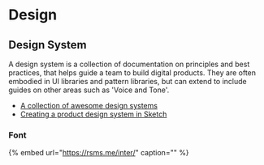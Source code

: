 # Design

## Design System

A design system is a collection of documentation on principles and best practices, that helps guide a team to build digital products. They are often embodied in UI libraries and pattern libraries, but can extend to include guides on other areas such as 'Voice and Tone'.

* [A collection of awesome design systems](https://github.com/alexpate/awesome-design-systems)
* [Creating a product design system in Sketch](https://uxdesign.cc/creating-a-first-product-design-system-in-sketch-8b62ee0d1a6c)

### Font

{% embed url="https://rsms.me/inter/" caption="" %}

